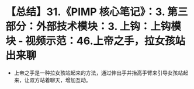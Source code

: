 # 【总结】31.《PIMP 核心笔记》：3. 第三部分：外部技术模块：3. 上钩：上钩模块 - 视频示范：46.上帝之手，拉女孩站出来聊

-   上帝之手是一种拉女孩站起来的方法，通过伸出手并抬高手臂来引导女孩站起来，让双方站着聊天，增加互动。